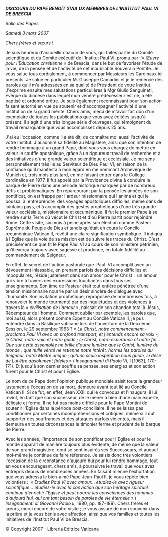 ***DISCOURS DU PAPE BENOÎT XVI******A*** ***UX MEMBRES DE L'INSTITUT PAUL VI DE BRESCIA***

*Salle des Papes*

*Samedi 3 mars 2007*

*Chers frères et sœurs !*

Je suis heureux d'accueillir chacun de vous, qui faites partie du Comité scientifique et du Comité exécutif de l'Institut Paul VI, promu par l'« *Œuvre pour l'Education chrétienne* » de Brescia, dans le but de favoriser l'étude de la vie, de la pensée et de l'activité de cet inoubliable Souverain Pontife. Je vous salue tous cordialement, à commencer par Messieurs les Cardinaux ici présents. Je salue en particulier M. Giuseppe Camadini et je le remercie des paroles qu'il m'a adressées en sa qualité de Président de votre Institut. J'exprime ensuite mes salutations particulières à Mgr Giulio Sanguineti, Evêque du diocèse dans lequel mon vénéré prédécesseur est né, a été baptisé et ordonné prêtre. Je suis également reconnaissant pour son action faisant autorité en vue de soutenir et d'accompagner l'activité d'une Institution de si grand mérite. Chers amis, merci de m'avoir fait don d'un exemplaire de toutes les publications que vous avez éditées jusqu'à présent. Il s'agit d'une très longue série d'ouvrages, qui témoignent du travail remarquable que vous accomplissez depuis 25 ans.

J'ai eu l'occasion, comme il a été dit, de connaître moi aussi l'activité de votre Institut. J'ai admiré sa fidélité au Magistère, ainsi que son intention de rendre hommage à un grand Pape, dont vous vous chargez de mettre en valeur le souffle apostolique, grâce à un rigoureux travail de recherche et à des initiatives d'une grande valeur scientifique et ecclésiale. Je me sens personnellement très lié au Serviteur de Dieu Paul VI, en raison de la confiance qu'il manifesta à mon égard en me nommant Archevêque de Munich et, trois mois plus tard, en me faisant entrer dans le Collège cardinalice en 1977. Il fut appelé par la Providence divine à conduire la barque de Pierre dans une période historique marquée par de nombreux défis et problématiques. En reparcourant par la pensée les années de son pontificat, on est frappé par l'ardeur missionnaire qui l'anima et qui le poussa  à  entreprendre  des voyages apostoliques difficiles, même dans de lointains pays, et à accomplir des gestes prophétiques d'une très grande valeur ecclésiale, missionnaire et œcuménique. Il fut le premier Pape à se rendre sur la Terre où vécut le Christ et d'où Pierre partit pour rejoindre Rome. Cette visite, six mois à peine après son élection comme Pasteur Suprême du Peuple de Dieu et tandis qu'était en cours le Concile œcuménique Vatican II, revêtit une claire signification symbolique. Il indiqua à l'Eglise que la voie de sa mission est de suivre les traces du Christ. C'est précisément ce que fit le Pape Paul VI au cours de son ministère pétrinien, qu'il exerça toujours avec sagesse et prudence, en totale fidélité au commandement du Seigneur.

En effet, le secret de l'action pastorale que  Paul  VI accomplit avec un dévouement inlassable, en prenant parfois des décisions difficiles et impopulaires, réside justement dans son amour pour le Christ :  un amour qui vibre à travers des expressions touchantes dans tous ses enseignements. Son âme de Pasteur était tout entière pénétrée d'une tension missionnaire nourrie par un désir sincère de dialogue avec l'humanité. Son invitation prophétique, reproposée de nombreuses fois, à renouveler le monde tourmenté par des inquiétudes et des violences à travers la « *civilisation de l'amour* », naissait de son abandon total à Jésus, Rédempteur de l'homme. Comment oublier par exemple, les paroles que, moi aussi, alors présent comme Expert au Concile Vatican II, je pus entendre dans la Basilique vaticane lors de l'ouverture de la Deuxième Session, le 29 septembre 1963 ? « *Le Christ, notre commencement - proclama Paul VI avec un profond transport, et j'entends encore sa voix -; le Christ, notre voie et notre guide ; le Christ, notre espérance et notre fin... Que sur cette assemblée ne brille d'autre lumière que le Christ, lumière du monde ; que nulle vérité ne retienne notre intérêt, hormis les paroles du Seigneur, notre Maître unique ; qu'une seule inspiration nous guide, le désir de Lui être absolument fidèles* » ( *Insegnamenti di Paolo VI*, I [1963], 170-171). Et jusqu'à son dernier souffle sa pensée, ses énergies et son action furent pour le Christ et pour l'Eglise.

Le nom de ce Pape dont l'opinion publique mondiale saisit toute la grandeur justement à l'occasion de sa mort, demeure avant tout lié au Concile Vatican II. Si ce fut, en effet, Jean XXIII qui le convoqua et l'inaugura, il lui revint, en tant que son successeur, de le mener à bien d'une main experte, délicate et ferme. Il ne fut pas moins difficile pour le Pape Montini de soutenir l'Eglise dans la période post-conciliaire. Il ne se laissa pas conditionner par certaines incompréhensions et critiques, même si il dut supporter des souffrances et des attaques parfois violentes, mais il demeura en toutes circonstances le timonier ferme et prudent de la barque de Pierre.

Avec les années, l'importance de son pontificat pour l'Eglise et pour le monde apparaît de manière toujours plus évidente, de même que la valeur de son grand magistère, dont se sont inspirés ses Successeurs, et auquel moi-même je continue de faire référence. Je saisis donc très volontiers l'occasion de la circonstance d'aujourd'hui pour lui rendre hommage, tout en vous encourageant, chers amis, à poursuivre le travail que vous avez entrepris depuis de nombreuses années. En faisant mienne l'exhortation que vous adressa le bien-aimé Pape Jean-Paul II, je vous répète bien volontiers :  « *Etudiez Paul VI avec amour... étudiez-le avec rigueur scientifique... étudiez-le avec la conviction que son héritage spirituel continue d'enrichir l'Eglise et peut nourrir les consciences des hommes d'aujourd'hui, qui ont tant besoin de paroles de vie éternelle* » ( *Insegnamenti di Giovanni Paolo II*, 1980, pp. 187-189). Chers frères et sœurs, merci encore de votre visite ; je vous assure de mon souvenir dans la prière et je vous bénis avec affection, ainsi que vos familles et toutes les initiatives de l'Institut Paul VI de Brescia.

© Copyright 2007 - Libreria Editrice Vaticana